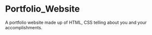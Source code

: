 # Portfolio_Website
A portfolio website made up of HTML, CSS telling about you and your accomplishments.
